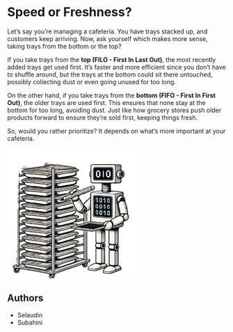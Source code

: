  # **Speed** or **Freshness**?
    
    
Let’s say you’re managing a cafeteria. You have trays stacked up, and customers keep arriving. Now, ask yourself which makes more sense, taking trays from the bottom or the top?

If you take trays from the **top (FILO - First In Last Out)**, the most recently added trays get used first. It’s faster and more efficient since you don’t have to shuffle around, but the trays at the bottom could sit there untouched, possibly collecting dust or even going unused for too long.

On the other hand, if you take trays from the **bottom (FIFO - First In First Out)**, the older trays are used first. This ensures that none stay at the bottom for too long, avoiding dust. Just like how grocery stores push older products forward to ensure they’re sold first, keeping things fresh.

So, would you rather prioritize? It depends on what’s more important at your cafeteria.

<img src="./illustration.png" alt="Cafeteria Trays" width="300"/>

## Authors
- Selaudin
- Subahini